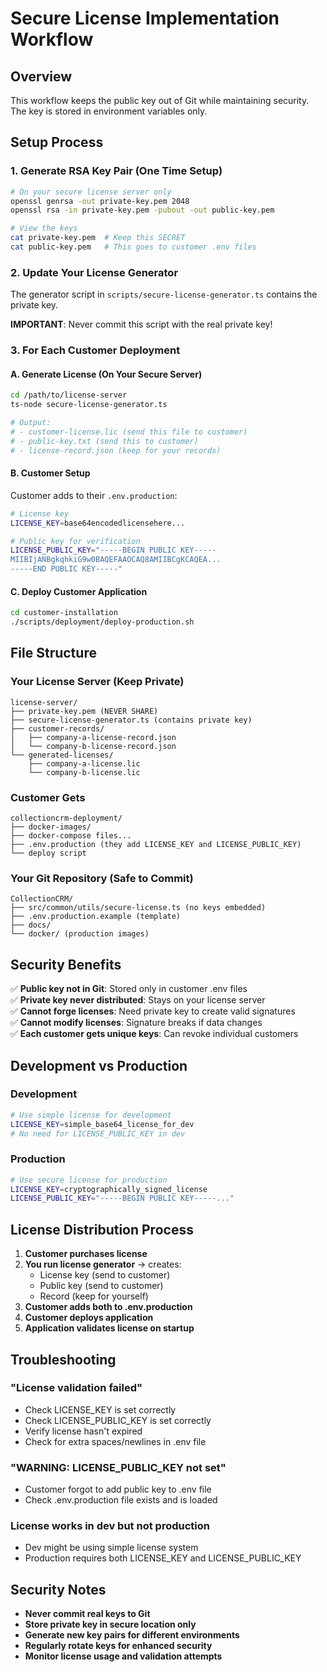 # Secure License Implementation Workflow

## Overview
This workflow keeps the public key out of Git while maintaining security. The key is stored in environment variables only.

## Setup Process

### 1. Generate RSA Key Pair (One Time Setup)

```bash
# On your secure license server only
openssl genrsa -out private-key.pem 2048
openssl rsa -in private-key.pem -pubout -out public-key.pem

# View the keys
cat private-key.pem  # Keep this SECRET
cat public-key.pem   # This goes to customer .env files
```

### 2. Update Your License Generator

The generator script in `scripts/secure-license-generator.ts` contains the private key. 

**IMPORTANT**: Never commit this script with the real private key!

### 3. For Each Customer Deployment

#### A. Generate License (On Your Secure Server)
```bash
cd /path/to/license-server
ts-node secure-license-generator.ts

# Output:
# - customer-license.lic (send this file to customer)
# - public-key.txt (send this to customer)
# - license-record.json (keep for your records)
```

#### B. Customer Setup
Customer adds to their `.env.production`:
```bash
# License key
LICENSE_KEY=base64encodedlicensehere...

# Public key for verification
LICENSE_PUBLIC_KEY="-----BEGIN PUBLIC KEY-----
MIIBIjANBgkqhkiG9w0BAQEFAAOCAQ8AMIIBCgKCAQEA...
-----END PUBLIC KEY-----"
```

#### C. Deploy Customer Application
```bash
cd customer-installation
./scripts/deployment/deploy-production.sh
```

## File Structure

### Your License Server (Keep Private)
```
license-server/
├── private-key.pem (NEVER SHARE)
├── secure-license-generator.ts (contains private key)
├── customer-records/
│   ├── company-a-license-record.json
│   └── company-b-license-record.json
└── generated-licenses/
    ├── company-a-license.lic
    └── company-b-license.lic
```

### Customer Gets
```
collectioncrm-deployment/
├── docker-images/
├── docker-compose files...
├── .env.production (they add LICENSE_KEY and LICENSE_PUBLIC_KEY)
└── deploy script
```

### Your Git Repository (Safe to Commit)
```
CollectionCRM/
├── src/common/utils/secure-license.ts (no keys embedded)
├── .env.production.example (template)
├── docs/
└── docker/ (production images)
```

## Security Benefits

✅ **Public key not in Git**: Stored only in customer .env files  
✅ **Private key never distributed**: Stays on your license server  
✅ **Cannot forge licenses**: Need private key to create valid signatures  
✅ **Cannot modify licenses**: Signature breaks if data changes  
✅ **Each customer gets unique keys**: Can revoke individual customers  

## Development vs Production

### Development
```bash
# Use simple license for development
LICENSE_KEY=simple_base64_license_for_dev
# No need for LICENSE_PUBLIC_KEY in dev
```

### Production
```bash
# Use secure license for production
LICENSE_KEY=cryptographically_signed_license
LICENSE_PUBLIC_KEY="-----BEGIN PUBLIC KEY-----..."
```

## License Distribution Process

1. **Customer purchases license**
2. **You run license generator** → creates:
   - License key (send to customer)
   - Public key (send to customer) 
   - Record (keep for yourself)
3. **Customer adds both to .env.production**
4. **Customer deploys application**
5. **Application validates license on startup**

## Troubleshooting

### "License validation failed"
- Check LICENSE_KEY is set correctly
- Check LICENSE_PUBLIC_KEY is set correctly
- Verify license hasn't expired
- Check for extra spaces/newlines in .env file

### "WARNING: LICENSE_PUBLIC_KEY not set"
- Customer forgot to add public key to .env file
- Check .env.production file exists and is loaded

### License works in dev but not production
- Dev might be using simple license system
- Production requires both LICENSE_KEY and LICENSE_PUBLIC_KEY

## Security Notes

- **Never commit real keys to Git**
- **Store private key in secure location only**
- **Generate new key pairs for different environments**
- **Regularly rotate keys for enhanced security**
- **Monitor license usage and validation attempts**